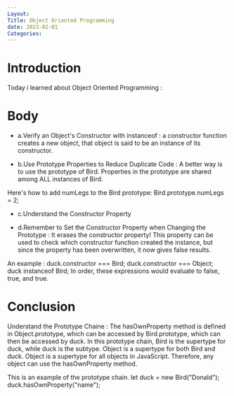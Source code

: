 ```yaml
---
Layout:
Title: Object Oriented Programming
date: 2023-02-01
Categories:
---
```


# Introduction
Today i learned about Object Oriented Programming :

# Body
- a.Verify an Object's Constructor with instanceof : a constructor function creates a new object, that object is said to be an instance of its constructor.

- b.Use Prototype Properties to Reduce Duplicate Code : A better way is to use the prototype of Bird. Properties in the prototype are shared among ALL instances of Bird.

Here's how to add numLegs to the Bird prototype: Bird.prototype.numLegs = 2;
- c.Understand the Constructor Property

- d.Remember to Set the Constructor Property when Changing the Prototype : It erases the constructor property! This property can be used to check which constructor function created the instance, but since the property has been overwritten, it now gives false results.

An example : duck.constructor === Bird; duck.constructor === Object; duck instanceof Bird; In order, these expressions would evaluate to false, true, and true.
# Conclusion
Understand the Prototype Chaine : The hasOwnProperty method is defined in Object.prototype, which can be accessed by Bird.prototype, which can then be accessed by duck. In this prototype chain, Bird is the supertype for duck, while duck is the subtype. Object is a supertype for both Bird and duck. Object is a supertype for all objects in JavaScript. Therefore, any object can use the hasOwnProperty method.

This is an example of the prototype chain.
let duck = new Bird("Donald");
duck.hasOwnProperty("name");